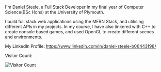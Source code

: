 I'm Daniel Steele, a Full Stack Developer in my final year of Computer Science(BSc Hons) at the University of Plymouth.

I build full stack web applications using the MERN Stack, and utilising different APIs in my projects. 
In my course, I have also tinkered with C++ to create console based games, and used OpenGL to create different scenes and environments.

<!-- My Portfolio Website: -->
My LinkedIn Profile: https://www.linkedin.com/in/daniel-steele-b06443198/

<!-- Visitor count --> 
Visitor Count: 

![Visitor Count](https://profile-counter.glitch.me/DanielSteele1/count.svg)

<!--
**DanielSteele1/DanielSteele1** is a ✨ _special_ ✨ repository because its `README.md` (this file) appears on your GitHub profile.

Here are some ideas to get you started:

- 🔭 I’m currently working on ...
- 🌱 I’m currently learning ...
